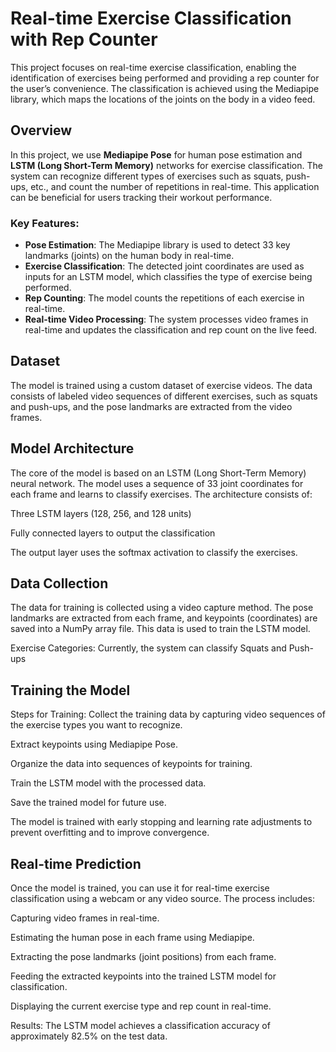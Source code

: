 # Real-time Exercise Classification with Rep Counter

This project focuses on real-time exercise classification, enabling the identification of exercises being performed and providing a rep counter for the user’s convenience. The classification is achieved using the Mediapipe library, which maps the locations of the joints on the body in a video feed.

## Overview

In this project, we use **Mediapipe Pose** for human pose estimation and **LSTM (Long Short-Term Memory)** networks for exercise classification. The system can recognize different types of exercises such as squats, push-ups, etc., and count the number of repetitions in real-time. This application can be beneficial for users tracking their workout performance.

### Key Features:
- **Pose Estimation**: The Mediapipe library is used to detect 33 key landmarks (joints) on the human body in real-time.
- **Exercise Classification**: The detected joint coordinates are used as inputs for an LSTM model, which classifies the type of exercise being performed.
- **Rep Counting**: The model counts the repetitions of each exercise in real-time.
- **Real-time Video Processing**: The system processes video frames in real-time and updates the classification and rep count on the live feed.

## Dataset
The model is trained using a custom dataset of exercise videos. The data consists of labeled video sequences of different exercises, such as squats and push-ups, and the pose landmarks are extracted from the video frames.

## Model Architecture
The core of the model is based on an LSTM (Long Short-Term Memory) neural network. The model uses a sequence of 33 joint coordinates for each frame and learns to classify exercises. The architecture consists of:

Three LSTM layers (128, 256, and 128 units)

Fully connected layers to output the classification

The output layer uses the softmax activation to classify the exercises.

## Data Collection
The data for training is collected using a video capture method. The pose landmarks are extracted from each frame, and keypoints (coordinates) are saved into a NumPy array file. This data is used to train the LSTM model.

Exercise Categories: Currently, the system can classify Squats and Push-ups

## Training the Model
Steps for Training:
Collect the training data by capturing video sequences of the exercise types you want to recognize.

Extract keypoints using Mediapipe Pose.

Organize the data into sequences of keypoints for training.

Train the LSTM model with the processed data.

Save the trained model for future use.

The model is trained with early stopping and learning rate adjustments to prevent overfitting and to improve convergence.

## Real-time Prediction
Once the model is trained, you can use it for real-time exercise classification using a webcam or any video source. The process includes:

Capturing video frames in real-time.

Estimating the human pose in each frame using Mediapipe.

Extracting the pose landmarks (joint positions) from each frame.

Feeding the extracted keypoints into the trained LSTM model for classification.

Displaying the current exercise type and rep count in real-time.

Results:
The LSTM model achieves a classification accuracy of approximately 82.5% on the test data.
